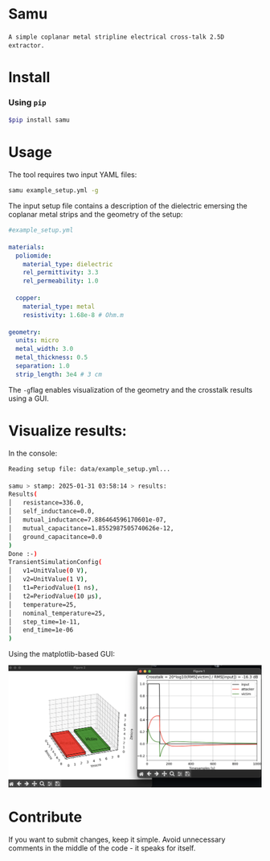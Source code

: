 # Samu

`A simple coplanar metal stripline electrical cross-talk 2.5D extractor.`

# Install

### Using `pip`

```sh 
$pip install samu
``` 

# Usage

The tool requires two input YAML files:

```sh
samu example_setup.yml -g
```

The input setup file contains a description of the dielectric emersing the coplanar metal strips and the geometry of the setup:

```yaml
#example_setup.yml

materials:
  poliomide:
    material_type: dielectric
    rel_permittivity: 3.3
    rel_permeability: 1.0

  copper:
    material_type: metal
    resistivity: 1.68e-8 # Ohm.m

geometry:
  units: micro
  metal_width: 3.0
  metal_thickness: 0.5
  separation: 1.0
  strip_length: 3e4 # 3 cm
```

The `-g`flag enables visualization of the geometry and the crosstalk results using a GUI.

# Visualize results:

In the console:

```sh
Reading setup file: data/example_setup.yml...

samu > stamp: 2025-01-31 03:58:14 > results:
Results(
│   resistance=336.0,
│   self_inductance=0.0,
│   mutual_inductance=7.886464596170601e-07,
│   mutual_capacitance=1.8552987505740626e-12,
│   ground_capacitance=0.0
)
Done :-)
TransientSimulationConfig(
│   v1=UnitValue(0 V),
│   v2=UnitValue(1 V),
│   t1=PeriodValue(1 ns),
│   t2=PeriodValue(10 μs),
│   temperature=25,
│   nominal_temperature=25,
│   step_time=1e-11,
│   end_time=1e-06
)
```

Using the matplotlib-based GUI:

<div align=center>
  <img src="./data/example_gui.png"/>
</div>

# Contribute

If you want to submit changes, keep it simple. 
Avoid unnecessary comments in the middle of the code - it speaks for itself.

